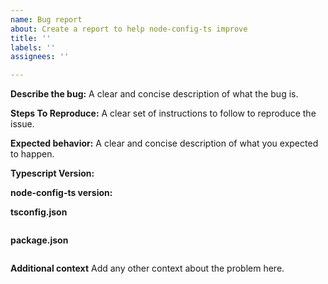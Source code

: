 ```yaml
---
name: Bug report
about: Create a report to help node-config-ts improve
title: ''
labels: ''
assignees: ''

---
```


**Describe the bug:**
A clear and concise description of what the bug is.

**Steps To Reproduce:**
A clear set of instructions to follow to reproduce the issue.


**Expected behavior:**
A clear and concise description of what you expected to happen.


**Typescript Version:**

**node-config-ts version:**

**tsconfig.json**
```json
```

**package.json**
```json
```

**Additional context**
Add any other context about the problem here.
